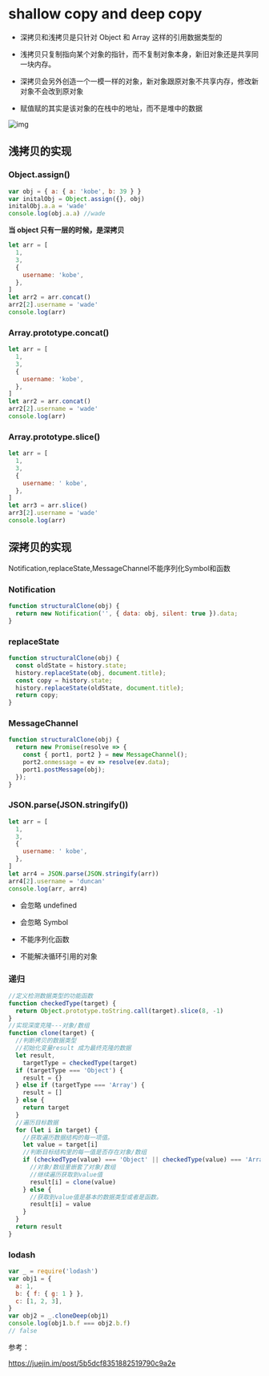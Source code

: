 # shallow copy and deep copy

- 深拷贝和浅拷贝是只针对 Object 和 Array 这样的引用数据类型的
- 浅拷贝只复制指向某个对象的指针，而不复制对象本身，新旧对象还是共享同一块内存。

- 深拷贝会另外创造一个一模一样的对象，新对象跟原对象不共享内存，修改新对象不会改到原对象
- 赋值赋的其实是该对象的在栈中的地址，而不是堆中的数据

![img](https://cdn.nlark.com/yuque/0/2019/png/85676/1553511001925-40688774-fce1-4e1c-8355-c49fab35e011.png)

## 浅拷贝的实现

### Object.assign()

```javascript
var obj = { a: { a: 'kobe', b: 39 } }
var initalObj = Object.assign({}, obj)
initalObj.a.a = 'wade'
console.log(obj.a.a) //wade
```

**当 object 只有一层的时候，是深拷贝**

```javascript
let arr = [
  1,
  3,
  {
    username: 'kobe',
  },
]
let arr2 = arr.concat()
arr2[2].username = 'wade'
console.log(arr)
```

### Array.prototype.concat()

```javascript
let arr = [
  1,
  3,
  {
    username: 'kobe',
  },
]
let arr2 = arr.concat()
arr2[2].username = 'wade'
console.log(arr)
```

### Array.prototype.slice()

```javascript
let arr = [
  1,
  3,
  {
    username: ' kobe',
  },
]
let arr3 = arr.slice()
arr3[2].username = 'wade'
console.log(arr)
```

## 深拷贝的实现

Notification,replaceState,MessageChannel不能序列化Symbol和函数

### Notification

```js
function structuralClone(obj) {
  return new Notification('', { data: obj, silent: true }).data;
}
```

### replaceState

```js
function structuralClone(obj) {
  const oldState = history.state;
  history.replaceState(obj, document.title);
  const copy = history.state;
  history.replaceState(oldState, document.title);
  return copy;
}
```

### MessageChannel

```js
function structuralClone(obj) {
  return new Promise(resolve => {
    const { port1, port2 } = new MessageChannel();
    port2.onmessage = ev => resolve(ev.data);
    port1.postMessage(obj);
  });
}
```

### JSON.parse(JSON.stringify())

```javascript
let arr = [
  1,
  3,
  {
    username: ' kobe',
  },
]
let arr4 = JSON.parse(JSON.stringify(arr))
arr4[2].username = 'duncan'
console.log(arr, arr4)
```

- 会忽略 undefined
- 会忽略 Symbol

- 不能序列化函数
- 不能解决循环引用的对象

### 递归

```javascript
//定义检测数据类型的功能函数
function checkedType(target) {
  return Object.prototype.toString.call(target).slice(8, -1)
}
//实现深度克隆---对象/数组
function clone(target) {
  //判断拷贝的数据类型
  //初始化变量result 成为最终克隆的数据
  let result,
    targetType = checkedType(target)
  if (targetType === 'Object') {
    result = {}
  } else if (targetType === 'Array') {
    result = []
  } else {
    return target
  }
  //遍历目标数据
  for (let i in target) {
    //获取遍历数据结构的每一项值。
    let value = target[i]
    //判断目标结构里的每一值是否存在对象/数组
    if (checkedType(value) === 'Object' || checkedType(value) === 'Array') {
      //对象/数组里嵌套了对象/数组
      //继续遍历获取到value值
      result[i] = clone(value)
    } else {
      //获取到value值是基本的数据类型或者是函数。
      result[i] = value
    }
  }
  return result
}
```

### lodash

```javascript
var _ = require('lodash')
var obj1 = {
  a: 1,
  b: { f: { g: 1 } },
  c: [1, 2, 3],
}
var obj2 = _.cloneDeep(obj1)
console.log(obj1.b.f === obj2.b.f)
// false
```

参考：

<https://juejin.im/post/5b5dcf8351882519790c9a2e>
